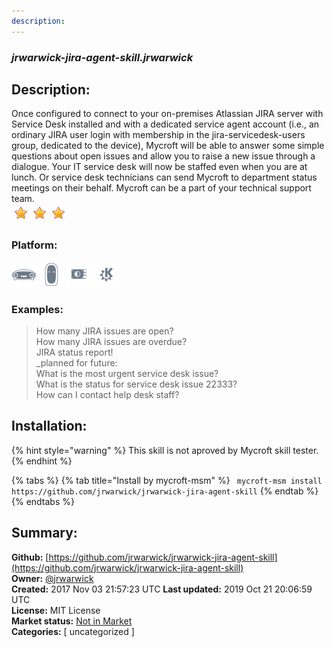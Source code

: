 ```yaml
---
description: 
---
```


### _jrwarwick-jira-agent-skill.jrwarwick_  
## Description:  
Once configured to connect to your on-premises Atlassian JIRA server with Service Desk installed and with a dedicated service agent account (i.e., an ordinary JIRA user login with membership in the jira-servicedesk-users group, dedicated to the device), Mycroft will be able to answer some simple questions about open issues and allow you to raise a new issue through a dialogue. Your IT service desk will now be staffed even when you are at lunch. Or service desk technicians can send Mycroft to department status meetings on their behalf. Mycroft can be a part of your technical support team.  
![](../.gitbook/assets/star.png)![](../.gitbook/assets/star.png)![](../.gitbook/assets/star.png)  
  
### Platform:  
 ![Mark I](../.gitbook/assets/mark-1-icon.png)  ![Mark II](../.gitbook/assets/mark-2-icon.png)  ![Picroft](../.gitbook/assets/picroft-icon.png)  ![plasmoid](../.gitbook/assets/kde.png)   
### Examples:  
> How many JIRA issues are open?  
> How many JIRA issues are overdue?  
> JIRA status report!  
> _planned for future:  
> What is the most urgent service desk issue?  
> What is the status for service desk issue 22333?  
> How can I contact help desk staff?  
  
## Installation:  
{% hint style="warning" %}
This skill is not aproved by Mycroft skill tester.
{% endhint %}
    
{% tabs %}
{% tab title="Install by mycroft-msm" %}
``` mycroft-msm install https://github.com/jrwarwick/jrwarwick-jira-agent-skill```
{% endtab %}
  {% endtabs %}
    
## Summary:  
**Github:** [https://github.com/jrwarwick/jrwarwick-jira-agent-skill](https://github.com/jrwarwick/jrwarwick-jira-agent-skill)  
**Owner:** [@jrwarwick](https://github.com/jrwarwick)  
**Created:** 2017 Nov 03 21:57:23 UTC  **Last updated:** 2019 Oct 21 20:06:59 UTC  
**License:** MIT License  
**Market status:** [Not in Market](https://market.mycroft.ai/skill/)  
**Categories:** [ uncategorized ]   
